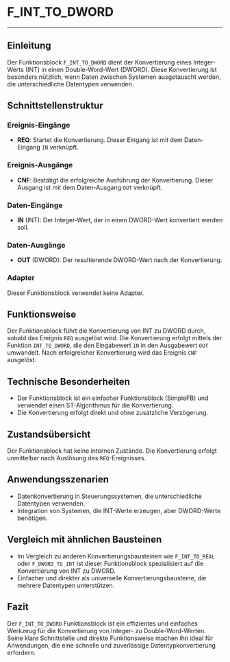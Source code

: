 # F_INT_TO_DWORD

* * * * * * * * * *
## Einleitung
Der Funktionsblock `F_INT_TO_DWORD` dient der Konvertierung eines Integer-Werts (INT) in einen Double-Word-Wert (DWORD). Diese Konvertierung ist besonders nützlich, wenn Daten zwischen Systemen ausgetauscht werden, die unterschiedliche Datentypen verwenden.

## Schnittstellenstruktur

### **Ereignis-Eingänge**
- **REQ**: Startet die Konvertierung. Dieser Eingang ist mit dem Daten-Eingang `IN` verknüpft.

### **Ereignis-Ausgänge**
- **CNF**: Bestätigt die erfolgreiche Ausführung der Konvertierung. Dieser Ausgang ist mit dem Daten-Ausgang `OUT` verknüpft.

### **Daten-Eingänge**
- **IN** (INT): Der Integer-Wert, der in einen DWORD-Wert konvertiert werden soll.

### **Daten-Ausgänge**
- **OUT** (DWORD): Der resultierende DWORD-Wert nach der Konvertierung.

### **Adapter**
Dieser Funktionsblock verwendet keine Adapter.

## Funktionsweise
Der Funktionsblock führt die Konvertierung von INT zu DWORD durch, sobald das Ereignis `REQ` ausgelöst wird. Die Konvertierung erfolgt mittels der Funktion `INT_TO_DWORD`, die den Eingabewert `IN` in den Ausgabewert `OUT` umwandelt. Nach erfolgreicher Konvertierung wird das Ereignis `CNF` ausgelöst.

## Technische Besonderheiten
- Der Funktionsblock ist ein einfacher Funktionsblock (SimpleFB) und verwendet einen ST-Algorithmus für die Konvertierung.
- Die Konvertierung erfolgt direkt und ohne zusätzliche Verzögerung.

## Zustandsübersicht
Der Funktionsblock hat keine internen Zustände. Die Konvertierung erfolgt unmittelbar nach Auslösung des `REQ`-Ereignisses.

## Anwendungsszenarien
- Datenkonvertierung in Steuerungssystemen, die unterschiedliche Datentypen verwenden.
- Integration von Systemen, die INT-Werte erzeugen, aber DWORD-Werte benötigen.

## Vergleich mit ähnlichen Bausteinen
- Im Vergleich zu anderen Konvertierungsbausteinen wie `F_INT_TO_REAL` oder `F_DWORD_TO_INT` ist dieser Funktionsblock spezialisiert auf die Konvertierung von INT zu DWORD.
- Einfacher und direkter als universelle Konvertierungsbausteine, die mehrere Datentypen unterstützen.

## Fazit
Der `F_INT_TO_DWORD` Funktionsblock ist ein effizientes und einfaches Werkzeug für die Konvertierung von Integer- zu Double-Word-Werten. Seine klare Schnittstelle und direkte Funktionsweise machen ihn ideal für Anwendungen, die eine schnelle und zuverlässige Datentypkonvertierung erfordern.